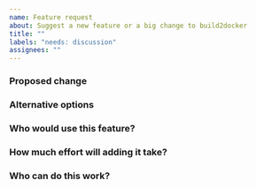 ```yaml
---
name: Feature request
about: Suggest a new feature or a big change to build2docker
title: ""
labels: "needs: discussion"
assignees: ""
---
```


<!-- Thank you for contributing. These HTML commments will not render in the issue, but you can delete them once you've read them if you prefer! -->

### Proposed change

<!-- Use this section to describe the feature you'd like to be added. -->

### Alternative options

<!-- Use this section to describe alternative options and why you've decided on the proposed feature above. -->

### Who would use this feature?

<!-- Describe the audience for this feature. This information will affect who chooses to work on the feature with you. -->

### How much effort will adding it take?

<!-- Try to estimate how much work adding this feature will require. This information will affect who chooses to work on the feature with you. -->

### Who can do this work?

<!-- What skills are needed? Who can be recruited to add this feature? This information will affect who chooses to work on the feature with you. -->
